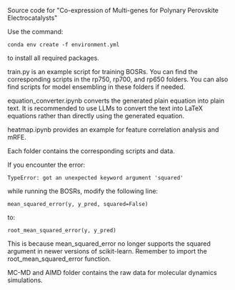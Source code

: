 Source code for "Co-expression of Multi-genes for Polynary Perovskite Electrocatalysts"

Use the command:

    conda env create -f environment.yml

to install all required packages.

train.py is an example script for training BOSRs. You can find the corresponding scripts in the rp750, rp700, and rp650 folders. You can also find scripts for model ensembling in these folders if needed.

equation_converter.ipynb converts the generated plain equation into plain text. It is recommended to use LLMs to convert the text into LaTeX equations rather than directly using the generated equation.

heatmap.ipynb provides an example for feature correlation analysis and mRFE.

Each folder contains the corresponding scripts and data.

If you encounter the error:

    TypeError: got an unexpected keyword argument 'squared'

while running the BOSRs, modify the following line:

    mean_squared_error(y, y_pred, squared=False)

to:

    root_mean_squared_error(y, y_pred)

This is because mean_squared_error no longer supports the squared argument in newer versions of scikit-learn. Remember to import the root_mean_squared_error function.

MC-MD and AIMD folder contains the raw data for molecular dynamics simulations.
